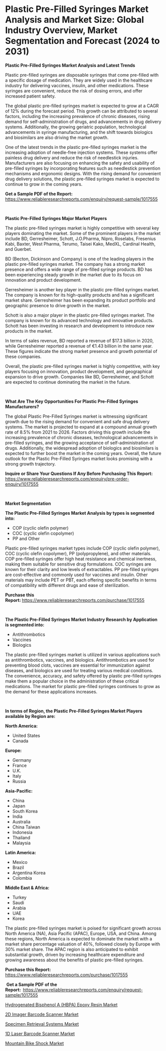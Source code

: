 <p><h1>Plastic Pre-Filled Syringes Market Analysis and Market Size: Global Industry Overview, Market Segmentation and Forecast (2024 to 2031)</h1></p><p><strong>Plastic Pre-Filled Syringes Market Analysis and Latest Trends</strong></p>
<p><p>Plastic pre-filled syringes are disposable syringes that come pre-filled with a specific dosage of medication. They are widely used in the healthcare industry for delivering vaccines, insulin, and other medications. These syringes are convenient, reduce the risk of dosing errors, and offer increased patient safety.</p><p>The global plastic pre-filled syringes market is expected to grow at a CAGR of 12% during the forecast period. This growth can be attributed to several factors, including the increasing prevalence of chronic diseases, rising demand for self-administration of drugs, and advancements in drug delivery systems. Additionally, the growing geriatric population, technological advancements in syringe manufacturing, and the shift towards biologics and biosimilars are also driving the market growth.</p><p>One of the latest trends in the plastic pre-filled syringes market is the increasing adoption of needle-free injection systems. These systems offer painless drug delivery and reduce the risk of needlestick injuries. Manufacturers are also focusing on enhancing the safety and usability of pre-filled syringes by incorporating features such as needlestick prevention mechanisms and ergonomic designs. With the rising demand for convenient drug delivery solutions, the plastic pre-filled syringes market is expected to continue to grow in the coming years.</p></p>
<p><strong>Get a Sample PDF of the Report:&nbsp;</strong> <a href="https://www.reliableresearchreports.com/enquiry/request-sample/1017555">https://www.reliableresearchreports.com/enquiry/request-sample/1017555</a></p>
<p>&nbsp;</p>
<p><strong>Plastic Pre-Filled Syringes Major Market Players</strong></p>
<p><p>The plastic pre-filled syringes market is highly competitive with several key players dominating the market. Some of the prominent players in the market include BD, Gerresheimer, Schott, J.O.Pharma, Nipro, Roselabs, Fresenius Kabi, Baxter, West Pharma, Terumo, Taisei Kako, MedXL, Cardinal Health, and Guerbet.</p><p>BD (Becton, Dickinson and Company) is one of the leading players in the plastic pre-filled syringes market. The company has a strong market presence and offers a wide range of pre-filled syringe products. BD has been experiencing steady growth in the market due to its focus on innovation and product development.</p><p>Gerresheimer is another key player in the plastic pre-filled syringes market. The company is known for its high-quality products and has a significant market share. Gerresheimer has been expanding its product portfolio and geographic presence to drive growth in the market.</p><p>Schott is also a major player in the plastic pre-filled syringes market. The company is known for its advanced technology and innovative products. Schott has been investing in research and development to introduce new products in the market.</p><p>In terms of sales revenue, BD reported a revenue of $17.3 billion in 2020, while Gerresheimer reported a revenue of €1.43 billion in the same year. These figures indicate the strong market presence and growth potential of these companies.</p><p>Overall, the plastic pre-filled syringes market is highly competitive, with key players focusing on innovation, product development, and geographical expansion to drive growth. Companies like BD, Gerresheimer, and Schott are expected to continue dominating the market in the future.</p></p>
<p>&nbsp;</p>
<p><strong>What Are The Key Opportunities For Plastic Pre-Filled Syringes Manufacturers?</strong></p>
<p><p>The global Plastic Pre-Filled Syringes market is witnessing significant growth due to the rising demand for convenient and safe drug delivery systems. The market is projected to expand at a compound annual growth rate of 8.5% from 2021 to 2026. Factors driving this growth include the increasing prevalence of chronic diseases, technological advancements in pre-filled syringes, and the growing acceptance of self-administration of drugs. Additionally, the widespread adoption of biologics and biosimilars is expected to further boost the market in the coming years. Overall, the future outlook for the Plastic Pre-Filled Syringes market looks promising with a strong growth trajectory.</p></p>
<p><strong>Inquire or Share Your Questions If Any Before Purchasing This Report:</strong> <a href="https://www.reliableresearchreports.com/enquiry/pre-order-enquiry/1017555">https://www.reliableresearchreports.com/enquiry/pre-order-enquiry/1017555</a></p>
<p>&nbsp;</p>
<p><strong>Market Segmentation</strong></p>
<p><strong>The Plastic Pre-Filled Syringes Market Analysis by types is segmented into:</strong></p>
<p><ul><li>COP (cyclic olefin polymer)</li><li>COC (cyclic olefin copolymer)</li><li>PP and Other</li></ul></p>
<p><p>Plastic pre-filled syringes market types include COP (cyclic olefin polymer), COC (cyclic olefin copolymer), PP (polypropylene), and other materials. COP pre-filled syringes offer high heat resistance and chemical inertness, making them suitable for sensitive drug formulations. COC syringes are known for their clarity and low levels of extractables. PP pre-filled syringes are cost-effective and commonly used for vaccines and insulin. Other materials may include PET or PBT, each offering specific benefits in terms of compatibility with different drugs and ease of sterilization.</p></p>
<p><strong>Purchase this Report:&nbsp;</strong><a href="https://www.reliableresearchreports.com/purchase/1017555">https://www.reliableresearchreports.com/purchase/1017555</a></p>
<p>&nbsp;</p>
<p><strong>The Plastic Pre-Filled Syringes Market Industry Research by Application is segmented into:</strong></p>
<p><ul><li>Antithrombotics</li><li>Vaccines</li><li>Biologics</li></ul></p>
<p><p>The plastic pre-filled syringes market is utilized in various applications such as antithrombotics, vaccines, and biologics. Antithrombotics are used for preventing blood clots, vaccines are essential for immunization against diseases, and biologics are used for treating various medical conditions. The convenience, accuracy, and safety offered by plastic pre-filled syringes make them a popular choice in the administration of these critical medications. The market for plastic pre-filled syringes continues to grow as the demand for these applications increases.</p></p>
<p>&nbsp;</p>
<p><strong>In terms of Region, the Plastic Pre-Filled Syringes Market Players available by Region are:</strong></p>
<p>
    <p> <strong> North America: </strong>
        <ul>
            <li>United States</li>
            <li>Canada</li>
        </ul>
        </p> 
    <p> <strong> Europe: </strong>
        <ul>
            <li>Germany</li>
            <li>France</li>
            <li>U.K.</li>
            <li>Italy</li>
            <li>Russia</li>
        </ul>
        </p> 
    <p> <strong> Asia-Pacific: </strong>
        <ul>
            <li>China</li>
            <li>Japan</li>
            <li>South Korea</li>
            <li>India</li>
            <li>Australia</li>
            <li>China Taiwan</li>
            <li>Indonesia</li>
            <li>Thailand</li>
            <li>Malaysia</li>
        </ul>
        </p> 
    <p> <strong> Latin America: </strong>
        <ul>
            <li>Mexico</li>
            <li>Brazil</li>
            <li>Argentina Korea</li>
            <li>Colombia</li>
        </ul>
        </p> 
    <p> <strong> Middle East & Africa: </strong>
        <ul>
            <li>Turkey</li>
            <li>Saudi</li>
            <li>Arabia</li>
            <li>UAE</li>
            <li>Korea</li>
        </ul>
    </p>
    </p>
<p><p>The plastic pre-filled syringes market is poised for significant growth across North America (NA), Asia Pacific (APAC), Europe, USA, and China. Among these regions, North America is expected to dominate the market with a market share percentage valuation of 40%, followed closely by Europe with 30% market share. The APAC region is also anticipated to exhibit substantial growth, driven by increasing healthcare expenditure and growing awareness about the benefits of plastic pre-filled syringes.</p></p>
<p><strong>Purchase this Report: </strong><a href="https://www.reliableresearchreports.com/purchase/1017555">https://www.reliableresearchreports.com/purchase/1017555</a></p>
<p>&nbsp;<strong>Get a Sample PDF of the Report:&nbsp;&nbsp;</strong><a href="https://www.reliableresearchreports.com/enquiry/request-sample/1017555">https://www.reliableresearchreports.com/enquiry/request-sample/1017555</a></p>
<p><strong></strong></p>
<p><p><a href="https://issuu.com/reportprime-2/docs/hydrogenated-bisphenol-a-hbpa-epoxy-resin-market-s">Hydrogenated Bisphenol A (HBPA) Epoxy Resin Market</a></p><p><a href="https://medium.com/@dessiefadel/2d-imager-barcode-scanner-market-analysis-its-cagr-market-segmentation-and-global-industry-0f081f2a5747">2D Imager Barcode Scanner Market</a></p><p><a href="https://issuu.com/reportprime-2/docs/specimen-retrieval-systems-market-size-2030.pptx">Specimen Retrieval Systems Market</a></p><p><a href="https://medium.com/@dessiefadel/1d-laser-barcode-scanner-market-insights-into-market-cagr-market-trends-and-growth-strategies-77e1762c76c9">1D Laser Barcode Scanner Market</a></p><p><a href="https://medium.com/@dessiefadel/mountain-bike-shock-market-analysis-its-cagr-market-segmentation-and-global-industry-overview-1cf418335650">Mountain Bike Shock Market</a></p></p>